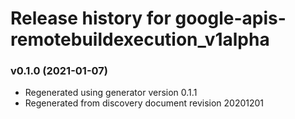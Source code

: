 # Release history for google-apis-remotebuildexecution_v1alpha

### v0.1.0 (2021-01-07)

* Regenerated using generator version 0.1.1
* Regenerated from discovery document revision 20201201

